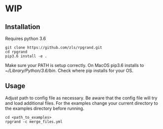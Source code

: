 # WIP

## Installation
Requires python 3.6

```
git clone https://github.com/zls/rpgrand.git
cd rpgrand
pip3.6 install -e .
```

Make sure your PATH is setup correctly. On MacOS pip3.6 installs to *~/Library/Python/3.6/bin*. Check where pip installs for your OS.

## Usage
Adjust path to config file as necessary. Be aware that the config file will try and load additional files. For the examples change your current directory to the examples directory before running.

```
cd <path_to_examples>
rpgrand -c merge_files.yml
```
